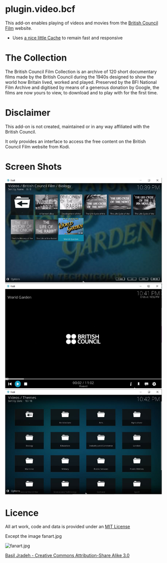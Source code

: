 # plugin.video.bcf

This add-on enables playing of videos and movies from the [British Council Film](http://film.britishcouncil.org) website.

* Uses [a nice little Cache](https://github.com/FraserChapman/cache) to remain fast and responsive

# The Collection

The British Council Film Collection is an archive of 120 short documentary films made by the British Council during the 1940s designed to show the world how Britain lived, worked and played. Preserved by the BFI National Film Archive and digitised by means of a generous donation by Google, the films are now yours to view, to download and to play with for the first time.

# Disclaimer 

This add-on is not created, maintained or in any way affiliated with the British Council.

It only provides an interface to access the free content on the British Council Film website from Kodi.

# Screen Shots

![ss1](https://github.com/FraserChapman/plugin.video.bcf/raw/master/resources/media/ss1.jpg)
![ss2](https://github.com/FraserChapman/plugin.video.bcf/raw/master/resources/media/ss2.jpg)
![ss3](https://github.com/FraserChapman/plugin.video.bcf/raw/master/resources/media/ss3.jpg)

# Licence 

All art work, code and data is provided under an [MIT License](https://github.com/FraserChapman/plugin.video.bcf/blob/master/LICENSE.txt)

Except the image fanart.jpg

![fanart.jpg](https://upload.wikimedia.org/wikipedia/commons/thumb/d/d7/Phoenix_Auditorium.jpg/1280px-Phoenix_Auditorium.jpg)

[Basil Jradeh - Creative Commons Attribution-Share Alike 3.0](https://en.wikipedia.org/wiki/Phoenix_Cinema#/media/File:Phoenix_Auditorium.jpg)

